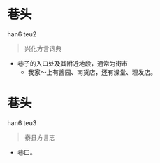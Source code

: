 # 巷头
han6 teu2
> 兴化方言词典
- 巷子的入口处及其附近地段，通常为街市
  - 我家～上有酱园、南货店，还有澡堂、理发店。

# 巷头
han6 teu3
> 泰县方言志
- 巷口。
